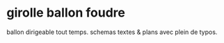 # girolle ballon foudre

ballon dirigeable tout temps.
schemas textes & plans
avec plein de typos.



